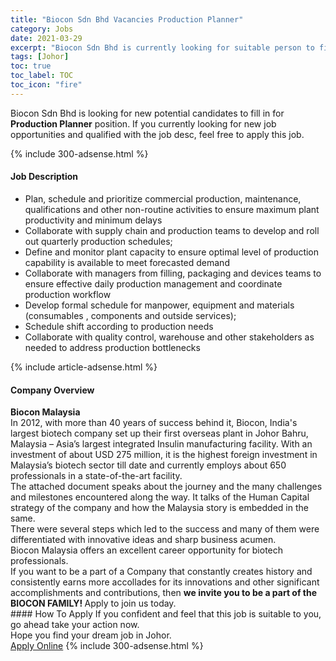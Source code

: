 ```yaml
---
title: "Biocon Sdn Bhd Vacancies Production Planner" 
category: Jobs 
date: 2021-03-29 
excerpt: "Biocon Sdn Bhd is currently looking for suitable person to fill in the Production Planner which based in Johor" 
tags: [Johor] 
toc: true 
toc_label: TOC 
toc_icon: "fire" 
--- 
```


<p>Biocon Sdn Bhd is looking for new potential candidates to fill in for <b>Production Planner</b> position. If you currently looking for new job opportunities and qualified with the job desc, feel free to apply this job.
</p>{% include 300-adsense.html %} 
<div><div><h4>Job Description</h4></div><div><div><span><div><ul><li>Plan, schedule and prioritize commercial production, maintenance, qualifications and other non-routine activities to ensure maximum plant productivity and minimum delays</li><li>Collaborate with supply chain and production teams to develop and roll out quarterly production schedules;</li><li>Define and monitor plant capacity to ensure optimal level of production capability is available to meet forecasted demand</li><li>Collaborate with managers from filling, packaging and devices teams to ensure effective daily production management and coordinate production workflow</li><li>Develop formal schedule for manpower, equipment and materials (consumables , components and outside services);</li><li>Schedule shift according to production needs</li><li>Collaborate with quality control, warehouse and other stakeholders as needed to address production bottlenecks</li></ul></div></span></div></div></div> 
{% include article-adsense.html %} 
<div><div><h4>Company Overview</h4></div><div><div><span><div><div>
<strong>Biocon Malaysia</strong></div>
<div>
	In 2012, with more than 40 years of success behind it, Biocon, India's largest biotech company set up their first overseas plant in Johor Bahru, Malaysia &#8211; Asia&#8217;s largest integrated Insulin manufacturing facility. With an investment of about USD 275 million, it is the highest foreign investment in Malaysia&#8217;s biotech sector till date and currently employs about 650 professionals in a state-of-the-art facility.<br>
	The attached document speaks about the journey and the many challenges and milestones encountered along the way. It talks of the Human Capital strategy of the company and how the Malaysia story is embedded in the same.<br>
	There were several steps which led to the success and many of them were differentiated with innovative ideas and sharp business acumen.</div>
<div>
	Biocon Malaysia offers an excellent career opportunity for biotech professionals.</div>
<div>
	If you want to be a part of a Company that constantly creates history and consistently earns more accollades for its innovations and other significant accomplishments and contributions, then <strong>we invite you to be a part of the BIOCON FAMILY! </strong>Apply to join us today.</div></div></span></div></div></div> 
#### How To Apply 
If you confident and feel that this job is suitable to you, go ahead take your action now. <br/> 
Hope you find your dream job in Johor. <br/> 
<a href="https://www.jobstreet.com.my/en/job/production-planner-4518716?jobId=jobstreet-my-job-4518716&" class="btn btn--info" target="_blank" rel="nofollow noopenner">Apply Online</a> 
{% include 300-adsense.html %} 